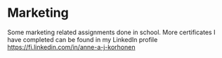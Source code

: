 # Marketing
Some marketing related assignments done in school. More certificates I have completed can be found in my LinkedIn profile https://fi.linkedin.com/in/anne-a-j-korhonen

